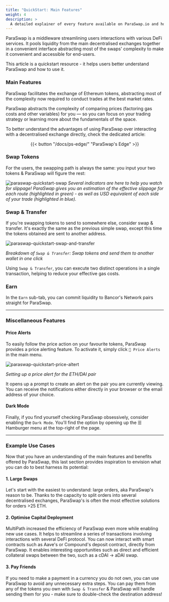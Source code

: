 ```yaml
---
title: "QuickStart: Main Features"
weight: 4
description: >
  A detailed explainer of every feature available on ParaSwap.io and how to use them.
---
```


ParaSwap is a middleware streamlining users interactions with various DeFi services. It pools liquidity from the main decentralised exchanges together in a convenient interface abstracting most of the swaps' complexity to make it convenient and accessible for end-users.

This article is a quickstart resource - it helps users better understand ParaSwap and how to use it.

### Main Features

ParaSwap facilitates the exchange of Ethereum tokens, abstracting most of the complexity now required to conduct trades at the best market rates.

ParaSwap abstracts the complexity of comparing prices (factoring gas costs and other variables) for you — so you can focus on your trading strategy or learning more about the fundamentals of the space.

To better understand the advantages of using ParaSwap over interacting with a decentralised exchange directly, check the dedicated article:
<div align ="center">{{< button "/docs/ps-edge/" "ParaSwap's Edge" >}}</div>

### Swap Tokens
For the users, the swapping path is always the same: you input your two tokens & ParaSwap will figure the rest:

![paraswap-quickstart-swap](/images/quickstart/swap-tokens.png)
_Several indicators are here to help you watch for slippage! ParaSwap gives you an estimation of the effective slippage for each route (highlighted in green) - as well as USD equivalent of each side of your trade (highlighted in blue)._

### Swap & Transfer
If you're swapping tokens to send to somewhere else, consider swap & transfer. It's exactly the same as the previous simple swap, except this time the tokens obtained are sent to another address.

![paraswap-quickstart-swap-and-transfer](/images/quickstart/swap-and-transfer.png)

_Breakdown of `Swap & Transfer`: Swap tokens and send them to another wallet in one click_

Using `Swap & Transfer`, you can execute two distinct operations in a single transaction, helping to reduce your effective gas costs.

### Earn
In the `Earn` sub-tab, you can commit liquidity to Bancor's Network pairs straight for ParaSwap. 

---

### Miscellaneous Features

#### Price Alerts
To easily follow the price action on your favourite tokens, ParaSwap provides a price alerting feature. To activate it, simply click `🔔 Price Alerts` in the main menu.

![paraswap-quickstart-price-altert](/images/quickstart/price-alert.png)

_Setting up a price alert for the ETH/DAI pair_

It opens up a prompt to create an alert on the pair you are currently viewing. You can receive the notifications either directly in your browser or the email address of your choice.

#### Dark Mode
Finally, if you find yourself checking ParaSwap obsessively, consider enabling the `Dark Mode`. You'll find the option by opening up the ☰ Hamburger menu at the top-right of the page.

---

### Example Use Cases

Now that you have an understanding of the main features and benefits offered by ParaSwap, this last section provides inspiration to envision what you can do to best harness its potential:

#### 1. Large Swaps

Let's start with the easiest to understand: large orders, aka ParaSwap's reason to be. Thanks to the capacity to split orders into several decentralised exchanges, ParaSwap's is often the most effective solutions for orders >25 ETH.

#### 2. Optimise Capital Deployment

MultiPath increased the efficiency of ParaSwap even more while enabling new use cases. It helps to streamline a series of transactions involving interactions with several DeFi protocol. You can now interact with smart contracts such as Aave's or Compound's deposit contract, directly from ParaSwap. It enables interesting opportunities such as direct and efficient collateral swaps between the two, such as a cDAI -> aDAI swap.

#### 3. Pay Friends

If you need to make a payment in a currency you do not own, you can use ParaSwap to avoid any unnecessary extra steps. You can pay them from any of the tokens you own with `Swap & Transfer` & ParaSwap will handle sending them for you - make sure to double-check the destination address!